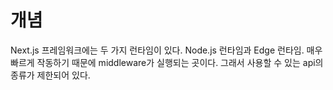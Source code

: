 # 개념
Next.js 프레임워크에는 두 가지 런타임이 있다. Node.js 런타임과 Edge 런타임.
매우 빠르게 작동하기 때문에 middleware가 실행되는 곳이다.
그래서 사용할 수 있는 api의 종류가 제한되어 있다.